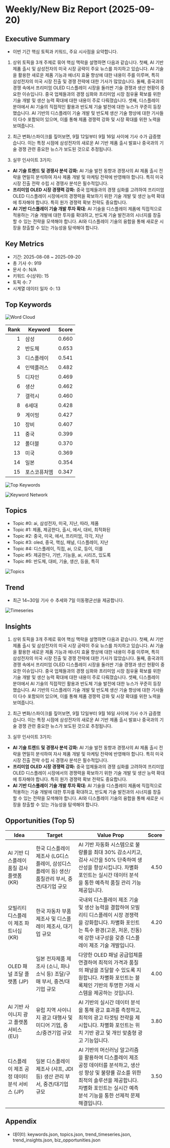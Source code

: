 # Weekly/New Biz Report (2025-09-20)

## Executive Summary

- 이번 기간 핵심 토픽과 키워드, 주요 시사점을 요약합니다.

1) 상위 토픽을 3개 주제로 묶어 핵심 맥락을 설명하면 다음과 같습니다. 첫째, AI 기반 제품 출시 및 삼성전자의 미국 시장 공략이 주요 뉴스를 차지하고 있습니다.  AI 기술을 활용한 새로운 제품 기능과 에너지 효율 향상에 대한 내용이 주를 이루며, 특히 삼성전자의 미국 시장 진출 및 경쟁 전략에 대한 기사가 많았습니다. 둘째, 중국과의 경쟁 속에서 프리미엄 OLED 디스플레이 시장을 둘러싼 기술 경쟁과 생산 현황이 중요한 이슈입니다.  중국 업체들과의 경쟁 심화와 프리미엄 시장 점유율 확보를 위한 기술 개발 및 생산 능력 확대에 대한 내용이 주로 다뤄졌습니다. 셋째,  디스플레이 분야에서 AI 기술의 직접적인 활용과 반도체 기술 발전에 대한 뉴스가 꾸준히 등장했습니다.  AI 기반의 디스플레이 기술 개발 및 반도체 생산 기술 향상에 대한 기사들이 다수 포함되어 있으며,  이를 통해 제품 경쟁력 강화 및 시장 확대를 위한 노력을 보여줍니다.


2) 최근 변화/스파이크를 짚어보면, 9월 12일부터 9월 16일 사이에 기사 수가 급증했습니다.  이는 특정 시점에 삼성전자의 새로운 AI 기반 제품 출시 발표나 중국과의 기술 경쟁 관련 중요한 뉴스가 보도된 것으로 추정됩니다.


3) 실무 인사이트 3가지:

* **AI 기술 트렌드 및 경쟁사 분석 강화:**  AI 기술 발전 동향과 경쟁사의 AI 제품 출시 전략을 면밀히 분석하여 자사 제품 개발 및 마케팅 전략에 반영해야 합니다.  특히 미국 시장 진출 전략 수립 시 경쟁사 분석은 필수적입니다.
* **프리미엄 OLED 시장 경쟁력 강화:** 중국 업체들과의 경쟁 심화를 고려하여 프리미엄 OLED 디스플레이 시장에서의 경쟁력을 확보하기 위한 기술 개발 및 생산 능력 확대에 투자해야 합니다.  특히 원가 경쟁력 확보 전략도 중요합니다.
* **AI 기반 디스플레이 기술 개발 투자 확대:** AI 기술을 디스플레이 제품에 직접적으로 적용하는 기술 개발에 대한 투자를 확대하고,  반도체 기술 발전과의 시너지를 창출할 수 있는 전략을 모색해야 합니다.  AI와 디스플레이 기술의 융합을 통해 새로운 시장을 창출할 수 있는 가능성을 탐색해야 합니다.

## Key Metrics

- 기간: 2025-08-08 ~ 2025-09-20
- 총 기사 수: 919
- 문서 수: N/A
- 키워드 수(상위): 15
- 토픽 수: 7
- 시계열 데이터 일자 수: 13

## Top Keywords

![Word Cloud](fig/wordcloud.png)

| Rank | Keyword | Score |
|---:|---|---:|
| 1 | 삼성 | 0.660 |
| 2 | 반도체 | 0.653 |
| 3 | 디스플레이 | 0.541 |
| 4 | 인텍플러스 | 0.482 |
| 5 | 디자인 | 0.469 |
| 6 | 생산 | 0.462 |
| 7 | 갤럭시 | 0.460 |
| 8 | 6세대 | 0.428 |
| 9 | 게이밍 | 0.427 |
| 10 | 장비 | 0.407 |
| 11 | 중국 | 0.399 |
| 12 | 폴더블 | 0.370 |
| 13 | 미국 | 0.369 |
| 14 | 일본 | 0.354 |
| 15 | 포스코퓨처엠 | 0.347 |

![Top Keywords](fig/top_keywords.png)

![Keyword Network](fig/keyword_network.png)

## Topics

- Topic #0: ai, 삼성전자, 미국, 지난, 따라, 제품
- Topic #1: 제품, 제공한다, 출시, 에서, 대비, 최적화된
- Topic #2: 중국, 미국, 에서, 프리미엄, 각각, 지난
- Topic #3: oled, 중국, 핵심, 패널, 디스플레이, 지난
- Topic #4: 디스플레이, 직접, ai, 으로, 등이, 이를
- Topic #5: 제공한다, 기반, 기능을, ai, 시리즈, 있도록
- Topic #6: 반도체, 대비, 기술, 생산, 등을, 특히

![Topics](fig/topics.png)

## Trend

- 최근 14~30일 기사 수 추세와 7일 이동평균선을 제공합니다.

![Timeseries](fig/timeseries.png)

## Insights

1) 상위 토픽을 3개 주제로 묶어 핵심 맥락을 설명하면 다음과 같습니다. 첫째, AI 기반 제품 출시 및 삼성전자의 미국 시장 공략이 주요 뉴스를 차지하고 있습니다.  AI 기술을 활용한 새로운 제품 기능과 에너지 효율 향상에 대한 내용이 주를 이루며, 특히 삼성전자의 미국 시장 진출 및 경쟁 전략에 대한 기사가 많았습니다. 둘째, 중국과의 경쟁 속에서 프리미엄 OLED 디스플레이 시장을 둘러싼 기술 경쟁과 생산 현황이 중요한 이슈입니다.  중국 업체들과의 경쟁 심화와 프리미엄 시장 점유율 확보를 위한 기술 개발 및 생산 능력 확대에 대한 내용이 주로 다뤄졌습니다. 셋째,  디스플레이 분야에서 AI 기술의 직접적인 활용과 반도체 기술 발전에 대한 뉴스가 꾸준히 등장했습니다.  AI 기반의 디스플레이 기술 개발 및 반도체 생산 기술 향상에 대한 기사들이 다수 포함되어 있으며,  이를 통해 제품 경쟁력 강화 및 시장 확대를 위한 노력을 보여줍니다.


2) 최근 변화/스파이크를 짚어보면, 9월 12일부터 9월 16일 사이에 기사 수가 급증했습니다.  이는 특정 시점에 삼성전자의 새로운 AI 기반 제품 출시 발표나 중국과의 기술 경쟁 관련 중요한 뉴스가 보도된 것으로 추정됩니다.


3) 실무 인사이트 3가지:

* **AI 기술 트렌드 및 경쟁사 분석 강화:**  AI 기술 발전 동향과 경쟁사의 AI 제품 출시 전략을 면밀히 분석하여 자사 제품 개발 및 마케팅 전략에 반영해야 합니다.  특히 미국 시장 진출 전략 수립 시 경쟁사 분석은 필수적입니다.
* **프리미엄 OLED 시장 경쟁력 강화:** 중국 업체들과의 경쟁 심화를 고려하여 프리미엄 OLED 디스플레이 시장에서의 경쟁력을 확보하기 위한 기술 개발 및 생산 능력 확대에 투자해야 합니다.  특히 원가 경쟁력 확보 전략도 중요합니다.
* **AI 기반 디스플레이 기술 개발 투자 확대:** AI 기술을 디스플레이 제품에 직접적으로 적용하는 기술 개발에 대한 투자를 확대하고,  반도체 기술 발전과의 시너지를 창출할 수 있는 전략을 모색해야 합니다.  AI와 디스플레이 기술의 융합을 통해 새로운 시장을 창출할 수 있는 가능성을 탐색해야 합니다.

## Opportunities (Top 5)

| Idea | Target | Value Prop | Score |
|---|---|---|---:|
| AI 기반 디스플레이 품질 검사 플랫폼 (KR) | 한국 디스플레이 제조사 (LG디스플레이, 삼성디스플레이 등) 생산/품질관리 부서, 중견/대기업 규모 | AI 기반 자동화 시스템으로 불량률을 최대 30% 감소시키고, 검사 시간을 50% 단축하여 생산성을 향상시킵니다.  차별화 포인트는 실시간 데이터 분석을 통한 예측적 품질 관리 기능 제공입니다. | 4.50 |
| 모빌리티 디스플레이 제조 파트너십 (KR) | 한국 자동차 부품 제조사 및 디스플레이 제조사, 대기업 규모 | 국내외 디스플레이 제조 기술 및 생산 능력을 결합하여 모빌리티 디스플레이 시장 경쟁력을 강화합니다. 차별화 포인트는 특수 환경(고온, 저온, 진동)에 강한 내구성을 갖춘 디스플레이 제조 기술 개발입니다. | 4.20 |
| OLED 패널 조달 플랫폼 (JP) | 일본 전자제품 제조사 (소니, 파나소닉 등) 조달/구매 부서, 중견/대기업 규모 | 다양한 OLED 패널 공급업체를 연결하여 최적의 가격과 품질의 패널을 조달할 수 있도록 지원합니다.  차별화 포인트는 블록체인 기반의 투명한 거래 시스템을 제공하는 것입니다. | 4.00 |
| AI 기반 사이니지 광고 플랫폼 서비스 (EU) | 유럽 지역 사이니지 광고 대행사 및 미디어 기업, 중소/중견기업 규모 | AI 기반의 실시간 데이터 분석을 통해 광고 효과를 측정하고, 최적의 광고 타겟팅 전략을 제시합니다. 차별화 포인트는 위치 기반 광고 및 개인 맞춤형 광고 기능입니다. | 3.80 |
| 디스플레이 제조 공정 데이터 분석 서비스 (JP) | 일본 디스플레이 제조사 (샤프, JDI 등) 생산 관리 부서, 중견/대기업 규모 | AI 기반의 머신러닝 알고리즘을 활용하여 디스플레이 제조 공정 데이터를 분석하고, 생산성 향상 및 불량률 감소를 위한 최적의 솔루션을 제공합니다. 차별화 포인트는 실시간 예측 분석 기능을 통한 선제적 문제 해결입니다. | 3.50 |

## Appendix

- 데이터: keywords.json, topics.json, trend_timeseries.json, trend_insights.json, biz_opportunities.json